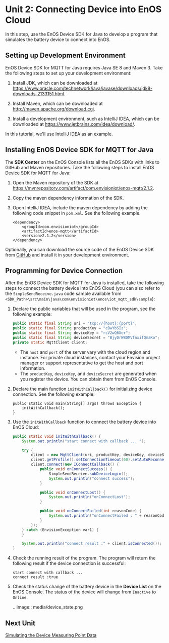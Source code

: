 # Unit 2: Connecting Device into EnOS Cloud

In this step, use the EnOS Device SDK for Java to develop a program that simulates the battery device to connect into EnOS.

## Setting up Development Environment

EnOS Device SDK for MQTT for Java requires Java SE 8 and Maven 3. Take the following steps to set up your development environment:

1. Install JDK, which can be downloaded at <https://www.oracle.com/technetwork/java/javase/downloads/jdk8-downloads-2133151.html>.

2. Install Maven, which can be downloaded at <http://maven.apache.org/download.cgi>.

3. Install a development environment, such as IntelliJ IDEA, which can be downloaded at <https://www.jetbrains.com/idea/download/>.

In this tutorial, we'll use IntelliJ IDEA as an example.

## Installing EnOS Device SDK for MQTT for Java

The **SDK Center** on the EnOS Console lists all the EnOS SDKs with links to GitHub and Maven repositories. Take the following steps to install EnOS Device SDK for MQTT for Java:

1. Open the Maven repository of the SDK at https://mvnrepository.com/artifact/com.envisioniot/enos-mqtt/2.1.2.

2. Copy the maven dependency information of the SDK.

3. Open IntelliJ IDEA, include the maven dependency by adding the following code snippet in `pom.xml`. See the following example.

   ```
   <dependency>
       <groupId>com.envisioniot</groupId>
       <artifactId>enos-mqtt</artifactId>
       <version>2.1.2</version>
   </dependency>
   ```

Optionally, you can download the source code of the EnOS Device SDK from [GitHub](https://github.com/EnvisionIot/enos-mqtt-java-sdk) and install it in your development environment.

## Programming for Device Connection

After the EnOS Device SDK for MQTT for Java is installed, take the following steps to connect the battery device into EnOS Cloud (you can also refer to the `SimpleSendReceive.java` code sample available from `<SDK_Path>\src\main\java\com\envisioniot\enos\iot_mqtt_sdk\sample`):

1. Declare the public variables that will be used in the program, see the following example:

   ```java
   public static final String uri = "tcp://{host}:{port}";
   public static final String productKey = "cBwYbSIz";
   public static final String deviceKey = "rcV2wQ6Xer";
   public static final String deviceSecret = "BjyDrW8DMVfnxifQmaKo";
   private static MqttClient client;
   ```

   - The `host` and `port` of the server vary with the cloud region and instance. For private cloud instances, contact your Envision project manager or support representative to get the host and port information.
   - The `productKey`, `deviceKey`, and `deviceSecret` are generated when you register the device. You can obtain them from EnOS Console.

3. Declare the main function `initWithCallback()` for initializing device connection. See the following example:

   ```
   public static void main(String[] args) throws Exception {
       initWithCallback();
   }
   ```

4. Use the `initWithCallback` function to connect the battery device into EnOS Cloud:

   ```java
   public static void initWithCallback() {
       System.out.println("start connect with callback ... ");

       try {
           client = new MqttClient(uri, productKey, deviceKey, deviceSecret);
           client.getProfile().setConnectionTimeout(60).setAutoReconnect(false);
           client.connect(new IConnectCallback() {
               public void onConnectSuccess() {
                   SimpleSendReceive.subDeviceLogin();
                   System.out.println("connect success");
               }

               public void onConnectLost() {
                   System.out.println("onConnectLost");
               }

               public void onConnectFailed(int reasonCode) {
                   System.out.println("onConnectFailed : " + reasonCode);
               }
           });
       } catch (EnvisionException var1) {
       }

       System.out.println("connect result :" + client.isConnected());
   }
   ```

5. Check the running result of the program. The program will return the following result if the device connection is successful:

   ```
   start connect with callback ...
   connect result :true
   ```

6. Check the status change of the battery device in the **Device List** on the EnOS Console. The status of the device will change from `Inactive` to `Online`.

   .. image:: media/device_state.png

## Next Unit

[Simulating the Device Measuring Point Data](simulating_data)
